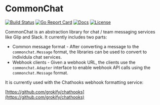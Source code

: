# CommonChat

[![Build Status][build-status-svg]][build-status-url]
[![Go Report Card][goreport-svg]][goreport-url]
[![Docs][docs-godoc-svg]][docs-godoc-url]
[![License][license-svg]][license-url]

CommonChat is an abstraction library for chat / team messaging services like Glip and Slack. It currently includes two parts:

* Common message format - After converting a message to the `commonchat.Message` format, the libraries can be used to convert to individula chat services.
* Webhook clients - Given a webhook URL, the clients use the `commonchat.Adapter` interface to enable webhook API calls using the `commonchat.Message` format.

It is currently used with the Chathooks webhook formatting service:

[https://github.com/grokify/chathooks](https://github.com/grokify/chathooks)

 [build-status-svg]: https://github.com/grokify/commonchat/workflows/go%20build/badge.svg
 [build-status-url]: https://github.com/grokify/commonchat/actions
 [coverage-status-svg]: https://coveralls.io/repos/grokify/commonchat/badge.svg?branch=master
 [coverage-status-url]: https://coveralls.io/r/grokify/commonchat?branch=master
 [goreport-svg]: https://goreportcard.com/badge/github.com/grokify/commonchat
 [goreport-url]: https://goreportcard.com/report/github.com/grokify/commonchat
 [codeclimate-status-svg]: https://codeclimate.com/github/grokify/commonchat/badges/gpa.svg
 [codeclimate-status-url]: https://codeclimate.com/github/grokify/commonchat
 [docs-godoc-svg]: https://pkg.go.dev/badge/github.com/grokify/commonchat
 [docs-godoc-url]: https://pkg.go.dev/github.com/grokify/commonchat
 [license-svg]: https://img.shields.io/badge/license-MIT-blue.svg
 [license-url]: https://github.com/grokify/commonchat/blob/master/LICENSE

